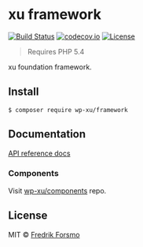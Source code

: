 # xu framework

[![Build Status](https://travis-ci.org/wp-xu/framework.svg?branch=master)](https://travis-ci.org/wp-xu/framework) [![codecov.io](http://codecov.io/github/wp-xu/framework/coverage.svg?branch=master)](http://codecov.io/github/wp-xu/framework?branch=master)
[![License](https://img.shields.io/packagist/l/wp-xu/framework.svg)](https://packagist.org/packages/wp-xu/framework)

> Requires PHP 5.4

xu foundation framework.

## Install

```
$ composer require wp-xu/framework
```

## Documentation

[API reference docs](https://wp-xu.github.io/docs/)

### Components

Visit [wp-xu/components](https://github.com/wp-xu/components) repo.

## License

MIT © [Fredrik Forsmo](https://github.com/frozzare)
